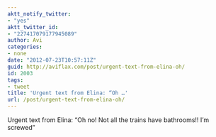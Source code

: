```yaml
---
aktt_notify_twitter:
- "yes"
aktt_twitter_id:
- "227417079177945089"
author: Avi
categories:
- none
date: "2012-07-23T10:57:11Z"
guid: http://aviflax.com/post/urgent-text-from-elina-oh/
id: 2003
tags:
- tweet
title: 'Urgent text from Elina: “Oh …'
url: /post/urgent-text-from-elina-oh/
---
```

Urgent text from Elina: “Oh no! Not all the trains have bathrooms!! I’m screwed”